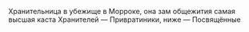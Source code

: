 Хранительница в убежище в Морроке, она зам общежития
самая высшая каста Хранителей — Привратиники, ниже — Посвящённые